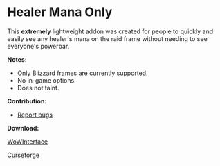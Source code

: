 # Healer Mana Only

This **extremely** lightweight addon was created for people to quickly and easily see any healer's mana on the raid frame without needing to see everyone's powerbar.

**Notes:**
- Only Blizzard frames are currently supported.
- No in-game options.
- Does not taint.

**Contribution:**
- [Report bugs]()

**Download:**

[WoWInterface](https://www.wowinterface.com/downloads/)

[Curseforge](https://www.curseforge.com/wow/addons/)
